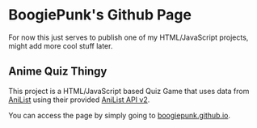 # BoogiePunk's Github Page
For now this just serves to publish one of my HTML/JavaScript projects, might add more cool stuff later.

## Anime Quiz Thingy
This project is a HTML/JavaScript based Quiz Game that uses data from [AniList](https://anilist.co/) using their provided [AniList API v2](https://anilist.gitbooks.io/anilist-apiv2-docs/).

You can access the page by simply going to [boogiepunk.github.io](boogiepunk.github.io).
